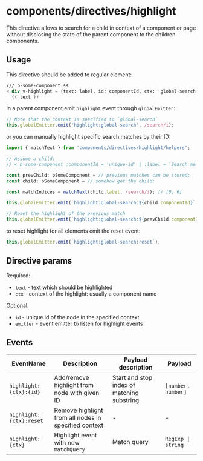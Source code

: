 # components/directives/highlight

This directive allows to search for a child in context of a component or page
without disclosing the state of the parent component to the children components.

## Usage

This directive should be added to regular element:

```ss
/// b-some-component.ss
< div v-highlight = {text: label, id: componentId, ctx: 'global-search'}
  {{ text }}
```

In a parent component emit `highlight` event through `globalEmitter`:

```ts
// Note that the context is specified to `global-search`
this.globalEmitter.emit('highlight:global-search', /search/i);
```

or you can manually highlight specific search matches by their ID:

```ts
import { matchText } from 'components/directives/highlight/helpers';

// Assume a child:
// < b-some-component :componentId = 'unique-id' | :label = 'Search me'

const prevChild: bSomeComponent = // previous matches can be stored;
const child: bSomeComponent = // somehow get the child;

const matchIndices = matchText(child.label, /search/i); // [0, 6]

this.globalEmitter.emit(`highlight:global-search:${child.componentId}`, matchIndices);

// Reset the highlight of the previous match
this.globalEmitter.emit(`highlight:global-search:${prevChild.componentId}`, null);
```

to reset highlight for all elements emit the reset event:

```ts
this.globalEmitter.emit(`highlight:global-search:reset`);
```

## Directive params

Required:

- `text` - text which should be highlighted
- `ctx` - context of the highlight: usually a component name

Optional:

- `id` - unique id of the node in the specified context
- `emitter` - event emitter to listen for highlight events

## Events

| EventName                 | Description                                           | Payload description                         | Payload            |
|---------------------------|-------------------------------------------------------|---------------------------------------------|--------------------|
| `highlight:{ctx}:{id}`    | Add/remove highlight from node with given ID          | Start and stop index of matching substring  | `[number, number]` |
| `highlight:{ctx}:reset`   | Remove highlight from all nodes in specified context  | -                                           | -                  |
| `highlight:{ctx}`         | Highlight event with new `matchQuery`                 | Match query                                 | `RegExp \| string` |
